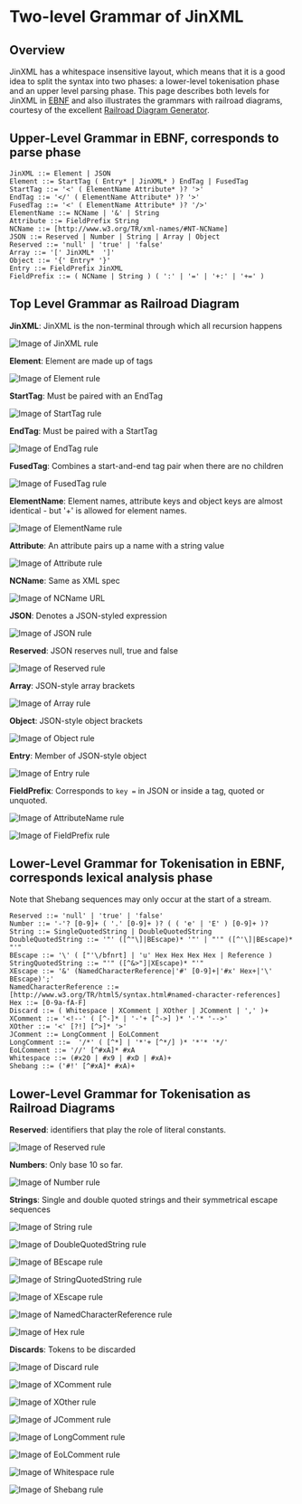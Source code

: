 # Two-level Grammar of JinXML

## Overview
JinXML has a whitespace insensitive layout, which means that it is a good idea to split the syntax into two phases: a lower-level tokenisation phase and an upper level parsing phase. This page describes both levels for JinXML in [EBNF](https://en.wikipedia.org/wiki/Extended_Backus%E2%80%93Naur_form) and also illustrates the grammars with railroad diagrams, courtesy of the excellent [Railroad Diagram Generator](http://bottlecaps.de/rr/ui). 

## Upper-Level Grammar in EBNF, corresponds to parse phase
```
JinXML ::= Element | JSON
Element ::= StartTag ( Entry* | JinXML* ) EndTag | FusedTag
StartTag ::= '<' ( ElementName Attribute* )? '>'
EndTag ::= '</' ( ElementName Attribute* )? '>'
FusedTag ::= '<' ( ElementName Attribute* )? '/>'
ElementName ::= NCName | '&' | String
Attribute ::= FieldPrefix String
NCName ::= [http://www.w3.org/TR/xml-names/#NT-NCName]
JSON ::= Reserved | Number | String | Array | Object
Reserved ::= 'null' | 'true' | 'false'
Array ::= '[' JinXML*  ']'
Object ::= '{' Entry* '}'
Entry ::= FieldPrefix JinXML
FieldPrefix ::= ( NCName | String ) ( ':' | '=' | '+:' | '+=' )
```

## Top Level Grammar as Railroad Diagram

__JinXML__: JinXML is the non-terminal through which all recursion happens

![Image of JinXML rule](https://raw.githubusercontent.com/sfkleach/JinXML/master/grammar/images/JinXML.png "JinXML is the non-terminal through which all recursion happens")

__Element__: Element are made up of tags

![Image of Element rule](https://raw.githubusercontent.com/sfkleach/JinXML/master/grammar/images/Element.png "Element are made up of tags")

__StartTag__: Must be paired with an EndTag

![Image of StartTag rule](https://raw.githubusercontent.com/sfkleach/JinXML/master/grammar/images/StartTag.png "Must be paired with an EndTag")

__EndTag__: Must be paired with a StartTag

![Image of EndTag rule](https://raw.githubusercontent.com/sfkleach/JinXML/master/grammar/images/EndTag.png "Must be paired with a StartTag")

__FusedTag__: Combines a start-and-end tag pair when there are no children

![Image of FusedTag rule](https://raw.githubusercontent.com/sfkleach/JinXML/master/grammar/images/FusedTag.png "Combines a start-and-end tag pair when there are no children")

__ElementName__: Element names, attribute keys and object keys are almost identical - but '+' is allowed for element names.

![Image of ElementName rule](https://raw.githubusercontent.com/sfkleach/JinXML/master/grammar/images/ElementName.png "Element names support + for defaulting")

__Attribute__: An attribute pairs up a name with a string value

![Image of Attribute rule](https://raw.githubusercontent.com/sfkleach/JinXML/master/grammar/images/Attribute.png "An attribute pairs up a name with a string value")

__NCName__: Same as XML spec

![Image of NCName URL](https://raw.githubusercontent.com/sfkleach/JinXML/master/grammar/images/NCName.png "Same as XML spec")

__JSON__: Denotes a JSON-styled expression

![Image of JSON rule](https://raw.githubusercontent.com/sfkleach/JinXML/master/grammar/images/JSON.png "Denotes a JSON-styled expression")

__Reserved__: JSON reserves null, true and false

![Image of Reserved rule](https://raw.githubusercontent.com/sfkleach/JinXML/master/grammar/images/Reserved.png "JSON reserves null, true and false")

__Array__: JSON-style array brackets

![Image of Array rule](https://raw.githubusercontent.com/sfkleach/JinXML/master/grammar/images/Array.png "JSON-style array brackets")

__Object__: JSON-style object brackets

![Image of Object rule](https://raw.githubusercontent.com/sfkleach/JinXML/master/grammar/images/Object.png "JSON-style object brackets")

__Entry__: Member of JSON-style object

![Image of Entry rule](https://raw.githubusercontent.com/sfkleach/JinXML/master/grammar/images/Entry.png "Member of JSON-style object")

__FieldPrefix__: Corresponds to ```key =``` in JSON or inside a tag, quoted or unquoted.

![Image of AttributeName rule](https://raw.githubusercontent.com/sfkleach/JinXML/master/grammar/images/AttributeName.png "May be quoted or unquoted")

![Image of FieldPrefix rule](https://raw.githubusercontent.com/sfkleach/JinXML/master/grammar/images/FieldPrefix.png "Corresponds to 'key ='")

## Lower-Level Grammar for Tokenisation in EBNF, corresponds lexical analysis phase
Note that Shebang sequences may only occur at the start of a stream. 

```
Reserved ::= 'null' | 'true' | 'false'
Number ::= '-'? [0-9]+ ( '.' [0-9]+ )? ( ( 'e' | 'E' ) [0-9]+ )?
String ::= SingleQuotedString | DoubleQuotedString
DoubleQuotedString ::= '"' ([^"\]|BEscape)* '"' | "'" ([^'\]|BEscape)* "'"
BEscape ::= '\' ( ["'\/bfnrt] | 'u' Hex Hex Hex Hex | Reference )
StringQuotedString ::= "'" ([^&>"]|XEscape)* "'"
XEscape ::= '&' (NamedCharacterReference|'#' [0-9]+|'#x' Hex+|'\' BEscape)';'
NamedCharacterReference ::= [http://www.w3.org/TR/html5/syntax.html#named-character-references]
Hex ::= [0-9a-fA-F]
Discard ::= ( Whitespace | XComment | XOther | JComment | ',' )+
XComment ::= '<!--' ( [^-]* | '-'+ [^->] )* '-'* '-->' 
XOther ::= '<' [?!] [^>]* '>' 
JComment ::= LongComment | EoLComment
LongComment ::=  '/*' ( [^*] | '*'+ [^*/] )* '*'* '*/'
EoLComment ::= '//' [^#xA]* #xA
Whitespace ::= (#x20 | #x9 | #xD | #xA)+
Shebang ::= ('#!' [^#xA]* #xA)+
```

## Lower-Level Grammar for Tokenisation as Railroad Diagrams

__Reserved__: identifiers that play the role of literal constants.

![Image of Reserved rule](https://raw.githubusercontent.com/sfkleach/JinXML/master/grammar/images/Reserved.png)

__Numbers__: Only base 10 so far.

![Image of Number rule](https://raw.githubusercontent.com/sfkleach/JinXML/master/grammar/images/Number.png)

__Strings__: Single and double quoted strings and their symmetrical escape sequences

![Image of String rule](https://raw.githubusercontent.com/sfkleach/JinXML/master/grammar/images/String.png)

![Image of DoubleQuotedString rule](https://raw.githubusercontent.com/sfkleach/JinXML/master/grammar/images/DoubleQuotedString.png)

![Image of BEscape rule](https://raw.githubusercontent.com/sfkleach/JinXML/master/grammar/images/BEscape.png)

![Image of StringQuotedString rule](https://raw.githubusercontent.com/sfkleach/JinXML/master/grammar/images/StringQuotedString.png)

![Image of XEscape rule](https://raw.githubusercontent.com/sfkleach/JinXML/master/grammar/images/XEscape.png)

![Image of NamedCharacterReference rule](https://raw.githubusercontent.com/sfkleach/JinXML/master/grammar/images/NamedCharacterReference.png)

![Image of Hex rule](https://raw.githubusercontent.com/sfkleach/JinXML/master/grammar/images/Hex.png)

__Discards__: Tokens to be discarded

![Image of Discard rule](https://raw.githubusercontent.com/sfkleach/JinXML/master/grammar/images/Discard.png)

![Image of XComment rule](https://raw.githubusercontent.com/sfkleach/JinXML/master/grammar/images/XComment.png)

![Image of XOther rule](https://raw.githubusercontent.com/sfkleach/JinXML/master/grammar/images/XOther.png)

![Image of JComment rule](https://raw.githubusercontent.com/sfkleach/JinXML/master/grammar/images/JComment.png)

![Image of LongComment rule](https://raw.githubusercontent.com/sfkleach/JinXML/master/grammar/images/LongComment.png)

![Image of EoLComment rule](https://raw.githubusercontent.com/sfkleach/JinXML/master/grammar/images/EoLComment.png)

![Image of Whitespace rule](https://raw.githubusercontent.com/sfkleach/JinXML/master/grammar/images/Whitespace.png)

![Image of Shebang rule](https://raw.githubusercontent.com/sfkleach/JinXML/master/grammar/images/Shebang.png)
